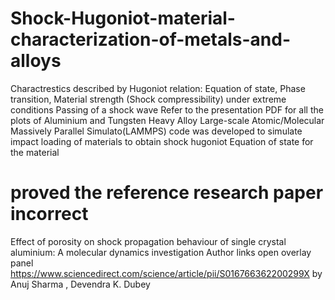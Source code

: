 # Shock-Hugoniot-material-characterization-of-metals-and-alloys
Charactrestics described by Hugoniot relation: Equation of state, Phase transition, Material strength (Shock compressibility) under extreme conditions Passing of a shock wave
Refer to the presentation PDF for all the plots of Aluminium and Tungsten Heavy Alloy
Large-scale Atomic/Molecular Massively Parallel Simulato(LAMMPS) code was developed to simulate impact loading of materials to obtain shock hugoniot Equation of state for the material


# proved the reference research paper incorrect
Effect of porosity on shock propagation behaviour of single crystal aluminium: A molecular dynamics investigation
Author links open overlay panel     https://www.sciencedirect.com/science/article/pii/S016766362200299X
by Anuj Sharma , Devendra K. Dubey


